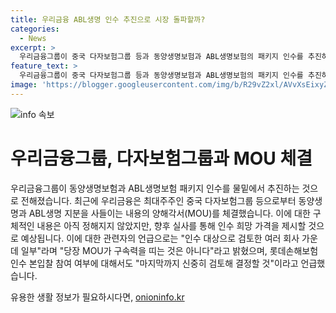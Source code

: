 ```yaml
---
title: 우리금융 ABL생명 인수 추진으로 시장 돌파할까?
categories:
  - News
excerpt: >
  우리금융그룹이 중국 다자보험그룹 등과 동양생명보험과 ABL생명보험의 패키지 인수를 추진하는 것으로 전해졌다. MOU를 체결한 것으로 알려졌으며, 실사를 통해 인수 희망 가격을 제시할 예정이다. 또한, 롯데손해보험인수 본입찰 참여 여부에 대해서도 결정을 보류 중이라고 전했다.
feature_text: >
  우리금융그룹이 중국 다자보험그룹 등과 동양생명보험과 ABL생명보험의 패키지 인수를 추진하는 것으로 전해졌다. MOU를 체결한 것으로 알려졌으며, 실사를 통해 인수 희망 가격을 제시할 예정이다. 또한, 롯데손해보험인수 본입찰 참여 여부에 대해서도 결정을 보류 중이라고 전했다.
image: 'https://blogger.googleusercontent.com/img/b/R29vZ2xl/AVvXsEixyZcFfHzMRdzZMjFBmAUKJYCLCGyLL1o632UiGVXcaFdKo_bkvkuCioo0uUKlGfBVcT3P84aROyZIXSBEx3Aw5nCQ3pTgDom1WDC4m8eifvWiAmWEEVb4x6G_l8C0QH225ldMjyaFvpxGEBGNO37VmDTDMHGhJPq73UglMfDca1-0aw/s1600/blogspot.png'
---
```


<p><img src="https://blogger.googleusercontent.com/img/b/R29vZ2xl/AVvXsEixyZcFfHzMRdzZMjFBmAUKJYCLCGyLL1o632UiGVXcaFdKo_bkvkuCioo0uUKlGfBVcT3P84aROyZIXSBEx3Aw5nCQ3pTgDom1WDC4m8eifvWiAmWEEVb4x6G_l8C0QH225ldMjyaFvpxGEBGNO37VmDTDMHGhJPq73UglMfDca1-0aw/s1600/blogspot.png" alt="info 속보" /></p>

<h1>우리금융그룹, 다자보험그룹과 MOU 체결</h1>

<p>우리금융그룹이 동양생명보험과 ABL생명보험 패키지 인수를 물밑에서 추진하는 것으로 전해졌습니다. 최근에 우리금융은 최대주주인 중국 다자보험그룹 등으로부터 동양생명과 ABL생명 지분을 사들이는 내용의 양해각서(MOU)를 체결했습니다. 이에 대한 구체적인 내용은 아직 정해지지 않았지만, 향후 실사를 통해 인수 희망 가격을 제시할 것으로 예상됩니다. 이에 대한 관련자의 언급으로는 "인수 대상으로 검토한 여러 회사 가운데 일부"라며 "당장 MOU가 구속력을 띠는 것은 아니다"라고 밝혔으며, 롯데손해보험인수 본입찰 참여 여부에 대해서도 "마지막까지 신중히 검토해 결정할 것"이라고 언급했습니다.</p>

<p data-ke-size="size16"></p>
유용한 생활 정보가 필요하시다면, <a href="https://onioninfo.kr" rel="dofollow">onioninfo.kr</a>


